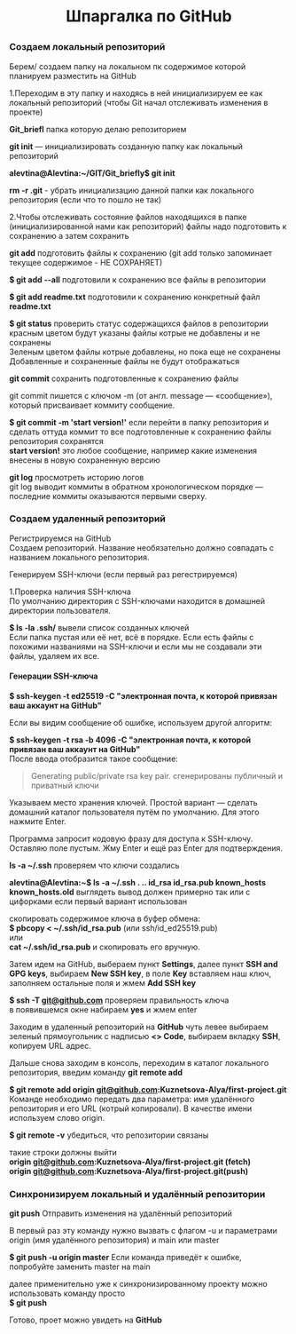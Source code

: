 # <p style="text-align: center;">Шпаргалка по  GitHub</p>

### Создаем локальный репозиторий

Берем/ создаем папку на локальном пк содержимое которой планируем разместить на GitHub 

1.Переходим в эту папку и находясь в ней инициализируем ее как локальный репозиторий (чтобы Git начал отслеживать изменения в проекте)

**Git_briefl** папка которую делаю репозиторием

**git init** — инициализировать созданную папку как локальный репозиторий 

**alevtina@Alevtina:~/GIT/Git_briefly$ git init**

**rm -r .git**  - убрать инициализацию данной папки как локального репозитория (если что то пошло не так)

2.Чтобы отслеживать состояние файлов находящихся в папке (инициализированной нами как репозиторий) файлы надо подготовить к сохранению а затем сохранить 

**git add** подготовить файлы к сохранению (git add только запоминает текущее содержимое - НЕ СОХРАНЯЕТ)

**$ git add --all**  подготовили к сохранению все файлы в репозитории

**$ git add readme.txt** подготовили к сохранению конкретный файл **readme.txt**  

**$ git status**  проверить статус содержащихся файлов в репозитории  
красным цветом будут указаны файлы котрые не добавлены и не сохранены  
Зеленым цветом файлы котрые добавлены, но пока еще не сохранены  
Добавленные и сохраненные файлы не будут отображаться

**git commit** сохранить подготовленные к сохранению файлы

git commit пишется c ключом -m (от англ. message — «сообщение»), который присваивает коммиту сообщение. 

**$ git commit -m 'start version!'**  если перейти в папку репозитория и сделать оттуда коммит то все подготовленные к сохранению файлы репозитория сохранятся  
**start version!** это любое сообщение, например какие изменения внесены в новую сохраненную версию

**git log** просмотреть историю логов  
git log выводит коммиты в обратном хронологическом порядке — последние коммиты оказываются первыми сверху.  

### Создаем удаленный репозиторий

Регистрируемся на GitHub  
Создаем репозиторий. Название необязательно должно совпадать с названием локального репозитория.

Генерируем SSH-ключи (если первый раз регестрируемся)

1.Проверка наличия SSH-ключа  
По умолчанию директория с SSH-ключами находится в домашней директории пользователя. 

**$ ls -la .ssh/**  вывели список созданных ключей  
Если папка пустая или её нет, всё в порядке. 
Если есть файлы с похожими названиями на SSH-ключи и если мы не создавали эти файлы, удаляем их все.  

#### Генерации SSH-ключа  
**$ ssh-keygen -t ed25519 -C "электронная почта, к которой привязан ваш аккаунт на GitHub"**  

 Если вы видим сообщение об ошибке, используем другой алгоритм:

 **$ ssh-keygen -t rsa -b 4096 -C "электронная почта, к которой привязан ваш аккаунт на GitHub"**  
   После ввода отобразится такое сообщение:  
   > Generating public/private rsa key pair.  сгенерированы публичный и приватный ключи 

   Указываем место хранения ключей. Простой вариант — сделать домашний каталог пользователя путём по умолчанию. Для этого нажмите Enter.  

   Программа запросит кодовую фразу для доступа к SSH-ключу. Оставляю поле пустым. Жму Enter и ещё раз Enter для подтверждения.  

   **ls -a ~/.ssh** проверяем что ключи создались

**alevtina@Alevtina:~$ ls -a ~/.ssh
.  ..  id_rsa  id_rsa.pub  known_hosts  known_hosts.old**  выглядеть вывод должен примерно так или с цифорками если первый вариант использован

скопировать содержимое ключа в буфер обмена:  
**$ pbcopy < ~/.ssh/id_rsa.pub**  (или ssh/id_ed25519.pub)  
или  
**cat ~/.ssh/id_rsa.pub** и скопировать его вручную.

Затем идем на GitHub, выбераем пункт **Settings**, далее пункт **SSH and GPG keys**, выбираем **New SSH key**, в поле **Key** вставляем наш ключ, заполняем остальные поля и жмем **Add SSH key**  

**$ ssh -T git@github.com**  проверяем правильность ключа  
в появившемся окне набираем **yes** и жмем enter

Заходим в удаленный репозиторий на **GitHub** 
чуть левее выбираем зеленый прямоугольник с надписью **<> Code**, выбираем вкладку **SSH**, копируем URL адрес.  


Дальше снова заходим в консоль, переходим в каталог локального репозитория, введим команду **git remote add**  


**$ git remote add origin git@github.com:Kuznetsova-Alya/first-project.git** 
Команде необходимо передать два параметра: имя удалённого репозитория и его URL (котрый копировали). В качестве имени используем слово origin. 

**$ git remote -v** убедиться, что репозитории связаны

такие строки должны выйти   
**origin     git@github.com:Kuznetsova-Alya/first-project.git (fetch)**   
**origin     git@github.com:Kuznetsova-Alya/first-project.git(push)**   

### Синхронизируем локальный и удалённый репозитории  

**git push** Отправить изменения на удалённый репозиторий  

В первый раз эту команду нужно вызвать с флагом -u и параметрами origin (имя удалённого репозитория) и main или master

**$ git push -u origin master**  Если команда приведёт к ошибке, попробуйте заменить master на main

далее применительно уже к синхронизированному проекту можно использовать команду просто  
**$ git push**

Готово, проет можно увидеть на **GitHub**
